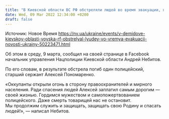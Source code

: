 ```yaml
---
title: "В Киевской области ВС РФ обстреляли людей во время эвакуации, погиб полицейский"
date: Wed, 09 Mar 2022 12:34:00 +0200
draft: false
---
```

Источник: Новое Время https://nv.ua/ukraine/events/v-demidove-kievskoy-oblasti-voyska-rf-obstrelyal-lyudey-vo-vremya-evakuacii-novosti-ukrainy-50223471.html


Об этом в среду, 9 марта, сообщил на своей странице в Facebook начальник управления Нацполиции Киевской области Андрей Небитов.

По его словам, в результате обстрела погиб один полицейский, старший сержант Алексей Пономаренко.

«Оккупанты открыли огонь в сторону правоохранителей и мирного населения. Ради спасения людей Алексей заплатил самым дорогим — своей жизнью. Гордимся мужеством и самопожертвованием полицейского. Даже смерть товарищей нас не остановит. Мы продолжим служить и защищать, защищать свою Родину и спасать людей!», — написал Небитов.
